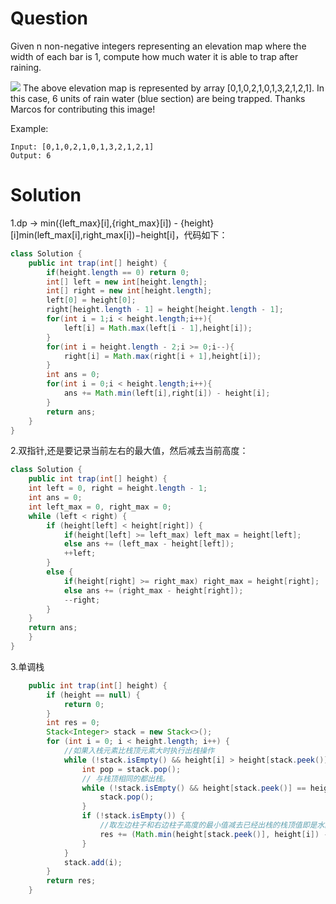 # Question
Given n non-negative integers representing an elevation map where the width of each bar is 1, compute how much water it is able to trap after raining.

![](https://assets.leetcode.com/uploads/2018/10/22/rainwatertrap.png)
The above elevation map is represented by array [0,1,0,2,1,0,1,3,2,1,2,1]. In this case, 6 units of rain water (blue section) are being trapped. Thanks Marcos for contributing this image!

Example:
    
    Input: [0,1,0,2,1,0,1,3,2,1,2,1]
    Output: 6

# Solution
1.dp ->  min({left_max}[i],{right_max}[i]) - {height}[i]min(left_max[i],right_max[i])−height[i]，代码如下：
```java
class Solution {
    public int trap(int[] height) {
        if(height.length == 0) return 0;
        int[] left = new int[height.length];
        int[] right = new int[height.length];
        left[0] = height[0];
        right[height.length - 1] = height[height.length - 1];
        for(int i = 1;i < height.length;i++){
            left[i] = Math.max(left[i - 1],height[i]);
        }
        for(int i = height.length - 2;i >= 0;i--){
            right[i] = Math.max(right[i + 1],height[i]);
        }
        int ans = 0;
        for(int i = 0;i < height.length;i++){
            ans += Math.min(left[i],right[i]) - height[i];
        }
        return ans;
    }
}
```
2.双指针,还是要记录当前左右的最大值，然后减去当前高度：
```java
class Solution {
    public int trap(int[] height) {
    int left = 0, right = height.length - 1;
    int ans = 0;
    int left_max = 0, right_max = 0;
    while (left < right) {
        if (height[left] < height[right]) {
            if(height[left] >= left_max) left_max = height[left];
            else ans += (left_max - height[left]);
            ++left;
        }
        else {
            if(height[right] >= right_max) right_max = height[right];
            else ans += (right_max - height[right]);
            --right;
        }
    }
    return ans;
    }
}
```
3.单调栈
```java
    public int trap(int[] height) {
        if (height == null) {
            return 0;
        }
        int res = 0;
        Stack<Integer> stack = new Stack<>();
        for (int i = 0; i < height.length; i++) {
            //如果入栈元素比栈顶元素大时执行出栈操作
            while (!stack.isEmpty() && height[i] > height[stack.peek()]) {
                int pop = stack.pop();
                // 与栈顶相同的都出栈。
                while (!stack.isEmpty() && height[stack.peek()] == height[pop]) {
                    stack.pop();
                }
                if (!stack.isEmpty()) {
                    //取左边柱子和右边柱子高度的最小值减去已经出栈的栈顶值即是水的高度，乘上水的宽度就是这层能装水多少。
                    res += (Math.min(height[stack.peek()], height[i]) - height[pop]) * (i - stack.peek() - 1);
                }
            }
            stack.add(i);
        }
        return res;
    }
```